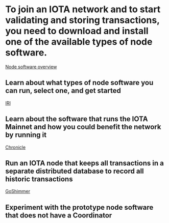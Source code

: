 # To join an IOTA network and to start validating and storing transactions, you need to download and install one of the available types of node software.

[Node software overview](/1.0/overview.md)
## Learn about what types of node software you can run, select one, and get started

[IRI](root://iri/1.0/overview.md)
## Learn about the software that runs the IOTA Mainnet and how you could benefit the network by running it

[Chronicle](root://chronicle/1.0/overview.md)
## Run an IOTA node that keeps all transactions in a separate distributed database to record all historic transactions

[GoShimmer](root://goshimmer/1.0/overview.md)
## Experiment with the prototype node software that does not have a Coordinator
